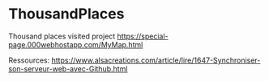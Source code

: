 # ThousandPlaces
Thousand places visited project
https://special-page.000webhostapp.com/MyMap.html

Ressources:
https://www.alsacreations.com/article/lire/1647-Synchroniser-son-serveur-web-avec-Github.html
